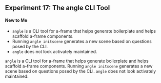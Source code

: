 ## Experiment 17: The angle CLI Tool

#### New to Me
- `angle` is a CLI tool for a-frame that helps generate boilerplate and helps scaffold a-frame components.
- Running `angle initscene` generates a new scene based on questions posed by the CLI.
- `angle` does not look activately maintained.

`angle` is a CLI tool for a-frame that helps generate boilerplate and helps scaffold a-frame components. Running `angle initscene` generates a new scene based on questions posed by the CLI. `angle` does not look activately maintained.
